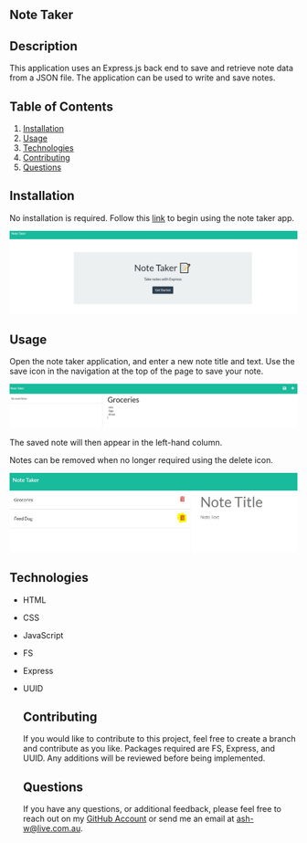 ## Note Taker

## Description

This application uses an Express.js back end to save and retrieve note data from a JSON file. The application can be used to write and save notes.

## Table of Contents

1. [Installation](#Installation)
2. [Usage](#Usage)
3. [Technologies](#Technologies)
4. [Contributing](#Contributing)
5. [Questions](#Questions)

## Installation

No installation is required. Follow this [link](https://afternoon-mountain-01224.herokuapp.com/) to begin using the note taker app.

![home page](homepage.JPG)

## Usage

Open the note taker application, and enter a new note title and text. Use the save icon in the navigation at the top of the page to save your note.

![add note](add-item.JPG)

The saved note will then appear in the left-hand column.

Notes can be removed when no longer required using the delete icon.

![delete note](delete-note.JPG)

## Technologies

- HTML
- CSS
- JavaScript
- FS
- Express
- UUID

  ## Contributing

  If you would like to contribute to this project, feel free to create a branch and contribute as you like. Packages required are FS, Express, and UUID. Any additions will be reviewed before being implemented.

  ## Questions

  If you have any questions, or additional feedback, please feel free to reach out on my
  [GitHub Account](https://github.com/AshWeston) or send me an email at ash-w@live.com.au.

